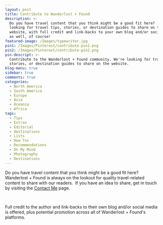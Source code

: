 ```yaml
---
layout: post
title: Contribute to Wanderlost + Found
description: >-
  Do you have travel content that you think might be a good fit here?  We're
  looking for travel tips, stories, or destination guides to share on the
  website, with full credit and link-backs to your own blog and/or social media
  as well, of course!
featured-image: /Images/typewriter.jpg
pin1: /Images/Pinterest/contribute-pin1.png
pin2: /Images/Pinterest/contribute-pin2.png
pin-descript: >-
  Contribute to the Wanderlost + Found community. We're looking for travel tips,
  stories, or destination guides to share on the website.
blog-menu: true
sidebar: true
comments: true
categories:
  - North America
  - South America
  - Europe
  - Asia
  - Oceania
  - Africa
tags:
  - Tips
  - Extras
  - Editorial
  - destinations
  - Lists
  - How Tos
  - Recommendations
  - On My Mind
  - Photography
  - Destinations
---
```


Do you have travel content that you think might be a good fit here? Wanderlost + Found is always on the lookout for quality travel-related content to share with our readers.&nbsp; If you have an idea to share, get in touch by visiting the [Contact Me](/contact.html) page.&nbsp;

&nbsp;

Full credit to the author and link-backs to their own blog and/or social media is offered, plus potential promotion across all of Wanderlost + Found's platforms.&nbsp;
